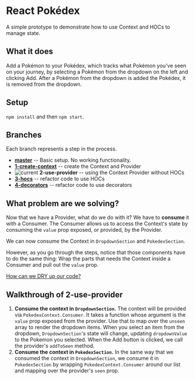 # React Pokédex 
A simple prototype to demonstrate how to use Context and HOCs to manage state.

## What it does
Add a Pokémon to your Pokédex, which tracks what Pokémon you've seen on your journey, by selecting a Pokémon from the dropdown on the left and clicking Add. After a Pokémon from the dropdown is added the Pokédex, it is removed from the dropdown.

## Setup
`npm install` and then `npm start`.

## Branches
Each branch represents a step in the process.

- **[master](https://github.com/siuangie91/react-pokedex/tree/master)** -- Basic setup. No working functionality.
- **[1-create-context](https://github.com/siuangie91/react-pokedex/tree/1-create-context)** -- create the Context and Provider
- ![current](https://img.shields.io/badge/current-blue.svg) **2-use-provider** -- using the Context Provider without HOCs
- **[3-hocs](https://github.com/siuangie91/react-pokedex/tree/3-hocs)** -- refactor code to use HOCs
- **[4-decorators](https://github.com/siuangie91/react-pokedex/tree/4-decorators)** -- refactor code to use decorators

## What problem are we solving?
Now that we have a Provider, what do we do with it? We have to **consume** it with a Consumer. The Consumer allows us to access the Context's state by consuming the `value` prop exposed, or provided, by the Provider.

We can now consume the Context in `DropdownSection` and `PokedexSection`. 

However, as you go through the steps, notice that those components have to do the same thing: Wrap the parts that needs the Context inside a Consumer and pull out the `value` prop.

[How can we DRY up our code?](https://github.com/siuangie91/react-pokedex/tree/3-hocs)

## Walkthrough of 2-use-provider
1. **Consume the context in `DropdownSection`.** The context will be provided via `PokedexContext.Consumer`. It takes a function whose argument is the `value` prop exposed from the provider. Use that to map over the `unseen` array to render the dropdown items. When you select an item from the dropdown, `DropdownSection`'s state will change, updating `dropdownValue` to the Pokemon you selected. When the Add button is clicked, we call the provider's `addToSeen` method.
2. **Consume the context in `PokedexSection`.** In the same way that we consumed the context in `DropdownSection`, we consume it in `PokedexSection` by wrapping `PokedexContext.Consumer` around our list and mapping over the provider's `seen` prop.
